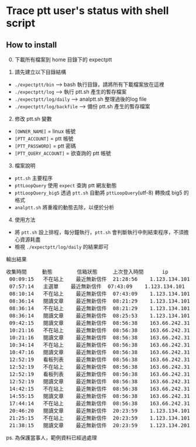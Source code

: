 # Trace ptt user's status with shell script

## How to install

0. 下載所有檔案到 home 目錄下的 expectptt

1. 請先建立以下目錄結構
 - `./expectptt/bin`  -->  bash 執行目錄，請將所有下載檔案放在這裡
 - `./expectptt/log`  -->  執行 ptt.sh 產生的暫存檔案
 - `./expectptt/log/daily`  -->  analptt.sh 整理過後的log file
 - `./expectptt/log/backfile`  -->  備份 ptt.sh 產生的暫存檔案

2. 修改 ptt.sh 變數
 - `[OWNER_NAME]` = linux 帳號
 - `[PTT_ACCOUNT]` = ptt 帳號
 - `[PTT_PASSWORD]` = ptt 密碼
 - `[PTT_QUERY_ACCOUNT]` = 欲查詢的 ptt 帳號

3. 檔案說明
 - `ptt.sh` 主要程序
 - `pttLoopQuery` 使用 `expect` 查詢 ptt 網友動態
 - `pttLoopQuery_big5` 透過 `ptt.sh` 自動將 `pttLoopQuery`(utf-8) 轉換成 big5 的格式
 - `analptt.sh` 將重複的動態去除，以便於分析

4. 使用方法
 - 將 `ptt.sh` 設上排程，每分鐘執行，`ptt.sh` 會判斷執行中則結束程序，不須擔心資源耗盡
 - 檢視 `./expectptt/log/daily` 的結果即可

輸出結果
<pre>
收集時間     動態        信箱狀態     上次登入時間      ip
 00:09:15	不在站上	最近無新信件	21:28:56	1.123.134.101
 07:57:14	主選單	   最近無新信件  07:43:09	   1.123.134.101
 08:10:14	不在站上	最近無新信件	07:43:09	1.123.134.101
 08:36:14	閱讀文章	最近無新信件	08:21:29	1.123.134.101
 08:36:14	不在站上	最近無新信件	08:21:29	1.123.134.101
 08:36:14	閱讀文章	最近無新信件	08:25:53	1.123.134.101
 09:42:15	閱讀文章	最近無新信件	08:56:38	163.66.242.31
 10:21:16	不在站上	最近無新信件	08:56:38	163.66.242.31
 10:21:16	閱讀文章	最近無新信件	08:56:38	163.66.242.31
 10:34:14	不在站上	最近無新信件	08:56:38	163.66.242.31
 10:47:16	閱讀文章	最近無新信件	08:56:38	163.66.242.31
 12:52:19	看板列表	最近無新信件	08:56:38	163.66.242.31
 12:52:19	不在站上	最近無新信件	08:56:38	163.66.242.31
 12:52:19	看板列表	最近無新信件	08:56:38	163.66.242.31
 12:52:19	閱讀文章	最近無新信件	08:56:38	163.66.242.31
 14:42:15	不在站上	最近無新信件	08:56:38	163.66.242.31
 14:55:15	閱讀文章	最近無新信件	08:56:38	163.66.242.31
 17:44:14	不在站上	最近無新信件	08:56:38	163.66.242.31
 20:46:20	閱讀文章	最近無新信件	20:23:59	1.123.134.101
 21:25:15	不在站上	最近無新信件	20:23:59	1.123.134.101
 21:38:15	閱讀文章	最近無新信件	20:23:59	1.123.134.201
</pre> 
ps. 為保護當事人，範例資料已經過處理
